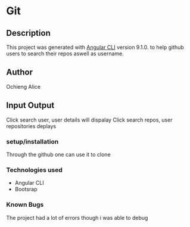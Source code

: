 # Git
## Description
This project was generated with [Angular CLI](https://github.com/angular/angular-cli) version 9.1.0. to help github users to search their repos aswell as username.
## Author
 Ochieng Alice
## Input Output
 Click search user, user details will dispalay
 Click search repos, user repositories deplays
 ### setup/installation
 Through the github one can use it to clone
 ### Technologies used
* Angular CLI
* Bootsrap
 ### Known Bugs
 The project had a lot of errors though i was able to debug
